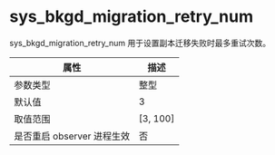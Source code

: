 sys_bkgd_migration_retry_num 
=================================================

sys_bkgd_migration_retry_num 用于设置副本迁移失败时最多重试次数。


|      **属性**      |   **描述**   |
|------------------|------------|
| 参数类型             | 整型         |
| 默认值              | 3          |
| 取值范围             | \[3, 100\] |
| 是否重启 observer 进程生效 | 否          |



